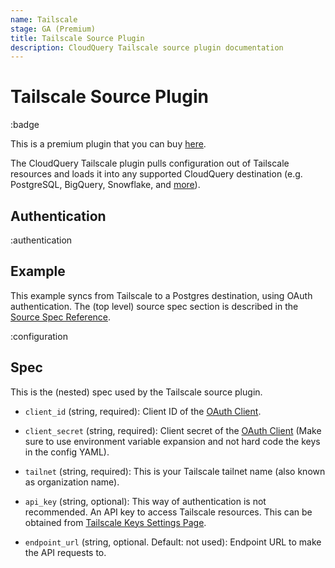 ```yaml
---
name: Tailscale
stage: GA (Premium)
title: Tailscale Source Plugin
description: CloudQuery Tailscale source plugin documentation
---
```

# Tailscale Source Plugin

:badge

This is a premium plugin that you can buy [here](/integrations/tailscale).

The CloudQuery Tailscale plugin pulls configuration out of Tailscale resources and loads it into any supported CloudQuery destination (e.g. PostgreSQL, BigQuery, Snowflake, and [more](/docs/plugins/destinations/overview)).

## Authentication

:authentication

## Example

This example syncs from Tailscale to a Postgres destination, using OAuth authentication.
The (top level) source spec section is described in the [Source Spec Reference](/docs/reference/source-spec).

:configuration

## Spec

This is the (nested) spec used by the Tailscale source plugin.

- `client_id` (string, required):
  Client ID of the [OAuth Client](https://tailscale.com/kb/1215/oauth-clients/).

- `client_secret` (string, required):
  Client secret of the [OAuth Client](https://tailscale.com/kb/1215/oauth-clients/) (Make sure to use environment variable
  expansion and not hard code the keys in the config YAML).

- `tailnet`  (string, required):
  This is your Tailscale tailnet name (also known as organization name).

- `api_key` (string, optional):
  This way of authentication is not recommended. An API key to access Tailscale resources.
  This can be obtained from [Tailscale Keys Settings Page](https://login.tailscale.com/admin/settings/keys).

- `endpoint_url` (string, optional. Default: not used):
  Endpoint URL to make the API requests to.
